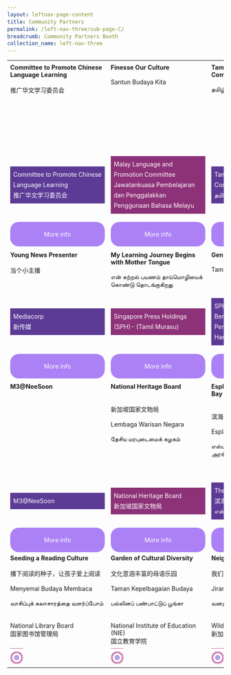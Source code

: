 ```yaml
---
layout: leftnav-page-content
title: Community Partners
permalink: /left-nav-three/sub-page-C/
breadcrumb: Community Partners Booth
collection_name: left-nav-three
---
```

<style>
.tdHead{
 vertical-align: top;
 padding: 7px;
   font-size:14px;
 
}
.bottomBoxOdd{
background-color: #5c3b96;
padding: 7px;
color: #ffffff;
  font-size:14px;
line-height :1.5rem !important;
}
.bottomBoxEven{
  background-color: #8d3278;
  padding: 7px;
  color: #ffffff;
  font-size:14px;
  line-height :1.5rem !important;
}
.baseTD{
width:25%
}
 
.btnInfo {
    background: #ab81f5;
    color: #fff !important;
    display: block;
    padding: 20px 10px;
    text-align: center;
    text-decoration: none !important;
    width: 200px;
    border-radius: 20px !important;  
}
.btnInfo {
    -webkit-border-radius: 20px;
    -moz-border-radius: 20px;
    -ms-border-radius: 20px;
    -o-border-radius: 20px;
}
.btnInfo:hover {
    background: #583399;
}
</style>
<table style="width:100%;font-size:14px;" cellspacing="20" cellpadding="20">

<tr>
  <td class="baseTD tdHead">
   <b>Committee to Promote Chinese Language Learning</b>
    <br> <br>
   推广华文学习委员会 
  </td>
  <td class="baseTD tdHead"> <b> Finesse Our Culture </b>
  <br> <br>
  Santun Budaya Kita 
  </td>
  <td class="baseTD tdHead"> <b>Tamil Language and Promotion Committee </b>
  <br> <br>
  தமிழ்மொழி கற்றல் வளர்ச்சிக் குழு 
  </td>
  <td class="baseTD tdHead"><b>Fun with our Mother Tongue Languages</b><br>
  <br> <br>
    母语乐FUN天 <br>
    <br>Berseronok bersama Bahasa Ibunda <br>
    <br>நமது தாய்மொழிகளோடு மகிழ்ந்திருப்போம்! <br>
  
  </td>
</tr>
<tr>
<td class="baseTD ">
  <p class="bottomBoxOdd">    Committee to Promote Chinese Language Learning
    <br>推广华文学习委员会 </p></td>
 
<td class="baseTD ">
   <p class="bottomBoxEven">       Malay Language and Promotion Committee
    <br>Jawatankuasa Pembelajaran   dan Penggalakkan Penggunaan Bahasa Melayu </p> </td>
 
<td class="baseTD ">
 <p class="bottomBoxOdd">      Tamil Language and Promotion Committee
    <br>தமிழ்மொழி கற்றல் வளர்ச்சிக் குழு 
</p></td>
<td class="baseTD">
 <p class="bottomBoxEven"> Lee Kuan Yew Fund for Bilingualism (LKYFB)
    <br>李光耀双语基金
</p> 
</td>
</tr>
  <tr>
    <td> 
	    <a href="https://event-reg.biz/Registration/MTLSSession?Session=E1"  class="btnInfo">More info</a>
    </td>
    <td> 
		    <a href="https://event-reg.biz/Registration/MTLSSession?Session=E1"  class="btnInfo">More info</a>
    </td>
    <td>
	    <a href="https://event-reg.biz/Registration/MTLSSession?Session=E1"  class="btnInfo">More info</a>
    </td>
    <td>
   	    <a href="https://event-reg.biz/Registration/MTLSSession?Session=E1"  class="btnInfo">More info</a>
    </td>
  </tr>
<tr>
<td class="baseTD tdHead"><strong>Young News Presenter</strong> <br /> <br />当个小主播</td>
<td class="baseTD tdHead"><strong> My Learning Journey Begins with Mother Tongue</strong> <br /> <br /> என் கற்றல் பயணம் தாய்மொழியைக் கொண்டு தொடங்குகிறது</td>
<td class="baseTD tdHead"><strong>Gen G Learning Garden </strong> <br /> <br /> Taman Pembelajaran Gen G </td>
<td class="baseTD tdHead"><strong>Reading the News from a Tender Age</strong><br /> <br />读报从小开始 </td>
</tr>
<tr>
<td class="baseTD ">
<p class="bottomBoxOdd">Mediacorp<br />新传媒</p>
</td>
<td class="baseTD ">
<p class="bottomBoxEven">Singapore Press Holdings (SPH)- (Tamil Murasu) </p>
</td>
<td class="baseTD ">
<p class="bottomBoxOdd">SPH Students’ Publications: Berita Harian <br />Penerbitan Pelajar, SPH: Berita Harian</p>
</td>
<td class="baseTD">
<p class="bottomBoxEven">Junior/Thumbs Up Little Junior<br />新加坡报业控股</p>
</td>
</tr>
<tr>
<td><a class="btnInfo" href="https://event-reg.biz/Registration/MTLSSession?Session=E1">More info</a></td>
<td><a class="btnInfo" href="https://event-reg.biz/Registration/MTLSSession?Session=E1">More info</a></td>
<td><a class="btnInfo" href="https://event-reg.biz/Registration/MTLSSession?Session=E1">More info</a></td>
<td><a class="btnInfo" href="https://event-reg.biz/Registration/MTLSSession?Session=E1">More info</a></td>
</tr>
  
<tr>
<td class="baseTD tdHead"><strong>M3@NeeSoon</strong></td>
<td class="baseTD tdHead"><strong> National Heritage Board </strong> <br /> <br /> <br />新加坡国家文物局<br /> <br />Lembaga Warisan Negara <br /> <br />தேசிய மரபுடைமைக் கழகம்</td>
<td class="baseTD tdHead"><strong>Esplanade &ndash; Theatres on the Bay </strong> <br /> <br /><br /> 滨海艺术中心<br /> <br />Esplanade &ndash; Teater di Persisiran <br /> <br />எஸ்பிளனேட் &ndash; கடலோரக்கலை அரங்குகள்</td>
<td class="baseTD tdHead"><strong>Cultural Immersion through Engaged and Experiential Learning</strong><br /> <br /> <br /> 母语乐FUN天 <br /> <br />Berseronok bersama Bahasa Ibunda <br /> <br />நமது தாய்மொழிகளோடு மகிழ்ந்திருப்போம்!</td>
</tr>
<tr>
<td class="baseTD ">
<p class="bottomBoxOdd">M3@NeeSoon</p>
</td>
<td class="baseTD ">
<p class="bottomBoxEven">National Heritage Board <br />新加坡国家文物局</p>
</td>
<td class="baseTD ">
<p class="bottomBoxOdd">The Esplanade Co Ltd<br />滨海艺术中心<br />எஸ்பிளனேட்</p>
</td>
<td class="baseTD">
<p class="bottomBoxEven">Lee Kuan Yew Fund for Bilingualism (LKYFB) <br />李光耀双语基金</p>
</td>
</tr>
<tr>
<td><a class="btnInfo" href="https://event-reg.biz/Registration/MTLSSession?Session=E1">More info</a></td>
<td><a class="btnInfo" href="https://event-reg.biz/Registration/MTLSSession?Session=E1">More info</a></td>
<td><a class="btnInfo" href="https://event-reg.biz/Registration/MTLSSession?Session=E1">More info</a></td>
<td><a class="btnInfo" href="https://event-reg.biz/Registration/MTLSSession?Session=E1">More info</a></td>
</tr>
 <tr style="vertical-align:top;">
  <td style="width:25%">
      <b>Seeding a Reading Culture</b><br>
    <br>播下阅读的种子，让孩子爱上阅读<br>
    <br>Menyemai Budaya Membaca<br>  
    <br>வாசிப்புக் கலாசாரத்தை வளர்ப்போம்
    <br>
    <br>
    <br>National Library Board
    <br>国家图书馆管理局
  </td>
<td style="width:25%">
    <b>Garden of Cultural Diversity</b><br>
    <br>文化意涵丰富的母语乐园<br>
    <br>Taman Kepelbagaian Budaya<br>  
    <br>பல்லினப் பண்பாட்டுப் பூங்கா
    <br>
    <br>
    <br>National Institute of Education (NIE)
    <br>国立教育学院
  </td>  
<td style="width:25%">
    <b>Neighbours in the Wild</b><br>
      <br>我们的野生邻居<br>
    <br>Jiran di Alam Liar<br>  
    <br>வனத்தில் நண்பர்கள்
    <br>
    <br>
    <br>Wildlife Reserves Singapore
    <br>新加坡野生动物保育集团
  </td>
<td style="width:25%">
   <b>Fun Learning Chinese</b>
    <br>乐学华文
    <br>
    <br>Singapore Centre for Chinese Language (SCCL)
    <br>新加坡华文教研中心
  </td>  
</tr>
  <tr>
    <td>
      <img src="/images/Carnival/Carnival_Circle_Purple.png" alt="Session 1" style="width:30px;display:inline;" />
    </td>
    <td>
      <img src="/images/Carnival/Carnival_Circle_Purple.png" alt="Session 2" style="width:30px;display:inline;" />
    </td>
    <td>
      <img src="/images/Carnival/Carnival_Circle_Purple.png" alt="Session 3" style="width:30px;display:inline;" />
    </td>
    <td>
      <img src="/images/Carnival/Carnival_Circle_Purple.png" alt="Session 4" style="width:30px;display:inline;" />
    </td>
  </tr>
</table> 
